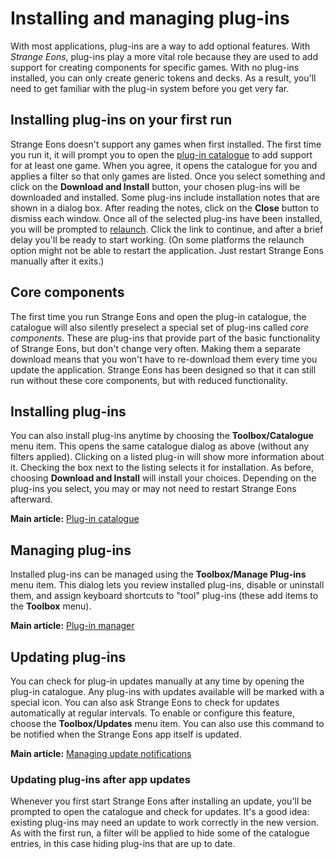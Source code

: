 # Installing and managing plug-ins

With most applications, plug-ins are a way to add optional features. With *Strange Eons*, plug-ins play a more vital role because they are used to add support for creating components for specific games. With no plug-ins installed, you can only create generic tokens and decks. As a result, you'll need to get familiar with the plug-in system before you get very far.

## Installing plug-ins on your first run

Strange Eons doesn't support any games when first installed. The first time you run it, it will prompt you to open the [plug-in catalogue](um-plugins-catalogue.md) to add support for at least one game. When you agree, it opens the catalogue for you and applies a filter so that only games are listed. Once you select something and click on the **Download and Install** button, your chosen plug-ins will be downloaded and installed. Some plug-ins include installation notes that are shown in a dialog box. After reading the notes, click on the **Close** button to dismiss each window. Once all of the selected plug-ins have been installed, you will be prompted to [relaunch](um-plugins-relaunching.md). Click the link to continue, and after a brief delay you'll be ready to start working. (On some platforms the relaunch option might not be able to restart the application. Just restart Strange Eons manually after it exits.)

## Core components

The first time you run Strange Eons and open the plug-in catalogue, the catalogue will also silently preselect a special set of plug-ins called *core components*. These are plug-ins that provide part of the basic functionality of Strange Eons, but don't change very often. Making them a separate download means that you won't have to re-download them every time you update the application. Strange Eons has been designed so that it can still run without these core components, but with reduced functionality.

## Installing plug-ins

You can also install plug-ins anytime by choosing the **Toolbox/Catalogue** menu item. This opens the same catalogue dialog as above (without any filters applied). Clicking on a listed plug-in will show more information about it. Checking the box next to the listing selects it for installation. As before, choosing **Download and Install** will install your choices. Depending on the plug-ins you select, you may or may not need to restart Strange Eons afterward.

**Main article:** [Plug-in catalogue](um-plugins-catalogue.md)

## Managing plug-ins

Installed plug-ins can be managed using the **Toolbox/Manage Plug-ins** menu item. This dialog lets you review installed plug-ins, disable or uninstall them, and assign keyboard shortcuts to "tool" plug-ins (these add items to the **Toolbox** menu).

**Main article:** [Plug-in manager](um-plugins-manager.md)

## Updating plug-ins

You can check for plug-in updates manually at any time by opening the plug-in catalogue. Any plug-ins with updates available will be marked with a special icon. You can also ask Strange Eons to check for updates automatically at regular intervals. To enable or configure this feature, choose the **Toolbox/Updates** menu item. You can also use this command to be notified when the Strange Eons app itself is updated.

**Main article:** [Managing update notifications](um-plugins-updates.md)

### Updating plug-ins after app updates

Whenever you first start Strange Eons after installing an update, you'll be prompted to open the catalogue and check for updates. It's a good idea: existing plug-ins may need an update to work correctly in the new version. As with the first run, a filter will be applied to hide some of the catalogue entries, in this case hiding plug-ins that are up to date.